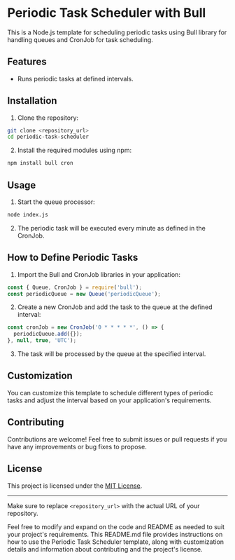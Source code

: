 
# Periodic Task Scheduler with Bull

This is a Node.js template for scheduling periodic tasks using Bull library for handling queues and CronJob for task scheduling.

## Features

- Runs periodic tasks at defined intervals.

## Installation

1. Clone the repository:

```bash
git clone <repository_url>
cd periodic-task-scheduler
```

2. Install the required modules using npm:

```bash
npm install bull cron
```

## Usage

1. Start the queue processor:

```bash
node index.js
```

2. The periodic task will be executed every minute as defined in the CronJob.

## How to Define Periodic Tasks

1. Import the Bull and CronJob libraries in your application:

```javascript
const { Queue, CronJob } = require('bull');
const periodicQueue = new Queue('periodicQueue');
```

2. Create a new CronJob and add the task to the queue at the defined interval:

```javascript
const cronJob = new CronJob('0 * * * * *', () => {
  periodicQueue.add({});
}, null, true, 'UTC');
```

3. The task will be processed by the queue at the specified interval.

## Customization

You can customize this template to schedule different types of periodic tasks and adjust the interval based on your application's requirements.

## Contributing

Contributions are welcome! Feel free to submit issues or pull requests if you have any improvements or bug fixes to propose.

## License

This project is licensed under the [MIT License](LICENSE).

---

Make sure to replace `<repository_url>` with the actual URL of your repository.

Feel free to modify and expand on the code and README as needed to suit your project's requirements. This README.md file provides instructions on how to use the Periodic Task Scheduler template, along with customization details and information about contributing and the project's license.
```
